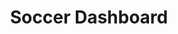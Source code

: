 ---
title: 'Soccer Dashboard'
desc: 'SoccerDashboard is a user-friendly, interactive, modularly designed and extendable dashboard for the analysis of the SoccerMon dataset in particular, and health and performance data from soccer athletes in general.'
link: https://github.com/simulamet-host/soccer-dashboard
---